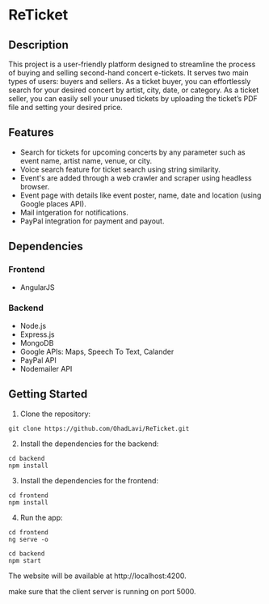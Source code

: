 # ReTicket

## Description
This project is a user-friendly platform designed to streamline the process of buying and selling second-hand concert e-tickets.
It serves two main types of users: buyers and sellers. As a ticket buyer, you can effortlessly search for your desired concert by artist, city, date, or category.
As a ticket seller, you can easily sell your unused tickets by uploading the ticket’s PDF file and setting your desired price.

## Features
- Search for tickets for upcoming concerts by any parameter such as event name, artist name, venue, or city.
- Voice search feature for ticket search using string similarity.
- Event's are added through a web crawler and scraper using headless browser.
- Event page with details like event poster, name, date and location (using Google places API).
- Mail intgeration for notifications.
- PayPal integration for payment and payout.

## Dependencies
### Frontend
- AngularJS
### Backend
- Node.js 
- Express.js
- MongoDB
- Google APIs: Maps, Speech To Text, Calander
- PayPal API
- Nodemailer API

## Getting Started
1. Clone the repository:
```
git clone https://github.com/OhadLavi/ReTicket.git
```
2. Install the dependencies for the backend:
```
cd backend
npm install
```
3. Install the dependencies for the frontend:
```
cd frontend
npm install
```
4. Run the app:
```
cd frontend
ng serve -o

cd backend
npm start
```
The website will be available at http://localhost:4200.

make sure that the client server is running on port 5000.
